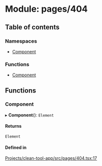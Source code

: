 # Module: pages/404

## Table of contents

### Namespaces

- [Component](../wiki/pages.404.Component)

### Functions

- [Component](../wiki/pages.404#component)

## Functions

### Component

▸ **Component**(): `Element`

#### Returns

`Element`

#### Defined in

[Projects/clean-tool-app/src/pages/404.tsx:17](https://github.com/yuckyh/clean-tool-app/)

